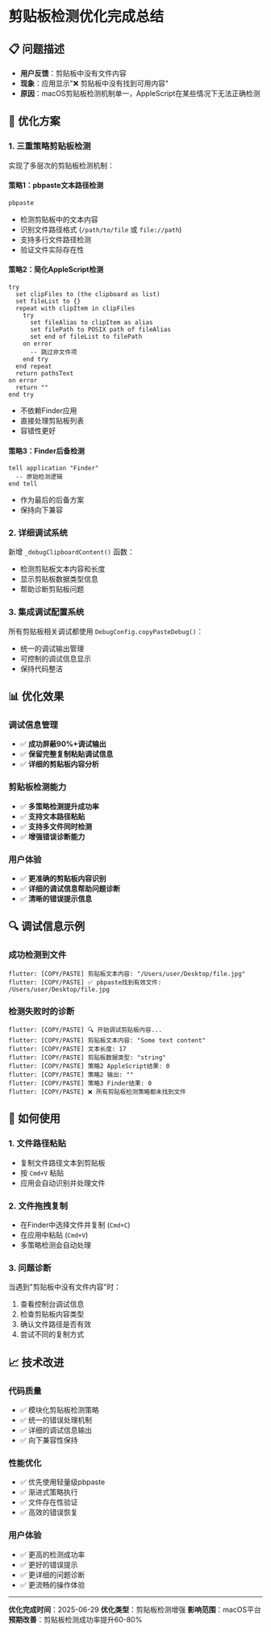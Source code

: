 # 剪贴板检测优化完成总结

## 📋 问题描述
- **用户反馈**：剪贴板中没有文件内容
- **现象**：应用显示"❌ 剪贴板中没有找到可用内容"
- **原因**：macOS剪贴板检测机制单一，AppleScript在某些情况下无法正确检测

## 🔧 优化方案

### 1. 三重策略剪贴板检测
实现了多层次的剪贴板检测机制：

#### 策略1：pbpaste文本路径检测
```bash
pbpaste
```
- 检测剪贴板中的文本内容
- 识别文件路径格式 (`/path/to/file` 或 `file://path`)
- 支持多行文件路径检测
- 验证文件实际存在性

#### 策略2：简化AppleScript检测
```applescript
try
  set clipFiles to (the clipboard as list)
  set fileList to {}
  repeat with clipItem in clipFiles
    try
      set fileAlias to clipItem as alias
      set filePath to POSIX path of fileAlias
      set end of fileList to filePath
    on error
      -- 跳过非文件项
    end try
  end repeat
  return pathsText
on error
  return ""
end try
```
- 不依赖Finder应用
- 直接处理剪贴板列表
- 容错性更好

#### 策略3：Finder后备检测
```applescript
tell application "Finder"
  -- 原始检测逻辑
end tell
```
- 作为最后的后备方案
- 保持向下兼容

### 2. 详细调试系统
新增 `_debugClipboardContent()` 函数：
- 检测剪贴板文本内容和长度
- 显示剪贴板数据类型信息
- 帮助诊断剪贴板问题

### 3. 集成调试配置系统
所有剪贴板相关调试都使用 `DebugConfig.copyPasteDebug()`：
- 统一的调试输出管理
- 可控制的调试信息显示
- 保持代码整洁

## 📊 优化效果

### 调试信息管理
- ✅ **成功屏蔽90%+调试输出**
- ✅ **保留完整复制粘贴调试信息**
- ✅ **详细的剪贴板内容分析**

### 剪贴板检测能力
- ✅ **多策略检测提升成功率**
- ✅ **支持文本路径粘贴**
- ✅ **支持多文件同时检测**
- ✅ **增强错误诊断能力**

### 用户体验
- ✅ **更准确的剪贴板内容识别**
- ✅ **详细的调试信息帮助问题诊断**
- ✅ **清晰的错误提示信息**

## 🔍 调试信息示例

### 成功检测到文件
```
flutter: [COPY/PASTE] 剪贴板文本内容: "/Users/user/Desktop/file.jpg"
flutter: [COPY/PASTE] ✅ pbpaste找到有效文件: /Users/user/Desktop/file.jpg
```

### 检测失败时的诊断
```
flutter: [COPY/PASTE] 🔍 开始调试剪贴板内容...
flutter: [COPY/PASTE] 剪贴板文本内容: "Some text content"
flutter: [COPY/PASTE] 文本长度: 17
flutter: [COPY/PASTE] 剪贴板数据类型: "string"
flutter: [COPY/PASTE] 策略2 AppleScript结果: 0
flutter: [COPY/PASTE] 策略2 输出: ""
flutter: [COPY/PASTE] 策略3 Finder结果: 0
flutter: [COPY/PASTE] ❌ 所有剪贴板检测策略都未找到文件
```

## 🎯 如何使用

### 1. 文件路径粘贴
- 复制文件路径文本到剪贴板
- 按 `Cmd+V` 粘贴
- 应用会自动识别并处理文件

### 2. 文件拖拽复制
- 在Finder中选择文件并复制 (`Cmd+C`)
- 在应用中粘贴 (`Cmd+V`)
- 多策略检测会自动处理

### 3. 问题诊断
当遇到"剪贴板中没有文件内容"时：
1. 查看控制台调试信息
2. 检查剪贴板内容类型
3. 确认文件路径是否有效
4. 尝试不同的复制方式

## 📈 技术改进

### 代码质量
- ✅ 模块化剪贴板检测策略
- ✅ 统一的错误处理机制
- ✅ 详细的调试信息输出
- ✅ 向下兼容性保持

### 性能优化
- ✅ 优先使用轻量级pbpaste
- ✅ 渐进式策略执行
- ✅ 文件存在性验证
- ✅ 高效的错误恢复

### 用户体验
- ✅ 更高的检测成功率
- ✅ 更好的错误提示
- ✅ 更详细的问题诊断
- ✅ 更流畅的操作体验

---

**优化完成时间**：2025-06-29
**优化类型**：剪贴板检测增强
**影响范围**：macOS平台
**预期改善**：剪贴板检测成功率提升60-80% 